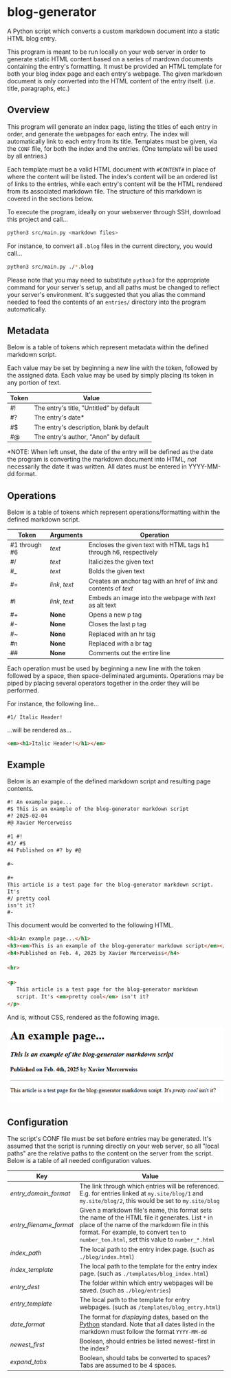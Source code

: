  # blog-generator
 A Python script which converts a custom markdown document into a static HTML blog entry.

 This program is meant to be run locally on your web server in order to generate static
 HTML content based on a series of mardown documents containing the entry's formatting.
 It must be provided an HTML template for both your blog index page and each entry's 
 webpage. The given markdown document is only converted into the HTML content of the
 entry itself. (i.e. title, paragraphs, etc.)

 ## Overview
 This program will generate an index page, listing the titles of each entry in order,
 and generate the webpages for each entry. The index will automatically link to each entry
 from its title. Templates must be given, via the `CONF` file, for both the index and
 the entries. (One template will be used by all entries.)

 Each template must be a valid HTML document with `#CONTENT#` in place of where the content
 will be listed. The index's content will be an ordered list of links to the entries,
 while each entry's content will be the HTML rendered from its associated markdown 
 file. The structure of this markdown is covered in the sections below.

 To execute the program, ideally on your webserver through SSH, download this project and call...
 ```bash
 python3 src/main.py <markdown files>
 ```

 For instance, to convert all `.blog` files in the current directory, you would call...
 ```bash
 python3 src/main.py ./*.blog
 ```

 Please note that you may need to substitute `python3` for the appropriate command for your
 server's setup, and all paths must be changed to reflect your server's environment. It's 
 suggested that you alias the command needed to feed the contents of an `entries/` directory 
 into the program automatically.

 ## Metadata
 Below is a table of tokens which represent metadata within the defined markdown script.

 Each value may be set by beginning a new line with the token, followed by the assigned data.
 Each value may be used by simply placing its token in any portion of text.

| Token | Value |
| - | - |
| #! | The entry's title, "Untitled" by default |
| #? | The entry's date* |
| #$ | The entry's description, blank by default |
| #@ | The entry's author, "Anon" by default |

*NOTE: When left unset, the date of the entry will be defined as the date the program
is converting the markdown document into HTML, _not_ necessarily the date it was written.
All dates must be entered in YYYY-MM-dd format.

## Operations
Below is a table of tokens which represent operations/formatting within the defined 
markdown script.

| Token | Arguments | Operation |
| - | - | - |
| #1 through #6 | _text_ | Encloses the given text with HTML tags h1 through h6, respectively |
| #/ | _text_ | Italicizes the given text |
| #_ | _text_ | Bolds the given text |
| #= | _link_, _text_ | Creates an anchor tag with an href of _link_ and contents of _text_ |
| #I | _link_, _text_ | Embeds an image into the webpage with _text_ as alt text |
| #+ | __None__ | Opens a new p tag |
| #- | __None__ | Closes the last p tag | 
| #~ | __None__ | Replaced with an hr tag |
| #n | __None__ | Replaced with a br tag |
| ## | __None__ | Comments out the entire line |

Each operation must be used by beginning a new line with the token followed by a space,
then space-deliminated arguments. Operations may be piped by placing several operators
together in the order they will be performed.

For instance, the following line...
```
#1/ Italic Header!
```

...will be rendered as...
```html
<em><h1>Italic Header!</h1></em>
```

## Example
Below is an example of the defined markdown script and resulting page contents.

```
#! An example page...
#$ This is an example of the blog-generator markdown script
#? 2025-02-04
#@ Xavier Mercerweiss

#1 #!
#3/ #$
#4 Published on #? by #@

#~

#+
This article is a test page for the blog-generator markdown script. It's
#/ pretty cool
isn't it?
#-
```

This document would be converted to the following HTML.

```html
<h1>An example page...</h1>
<h3><em>This is an example of the blog-generator markdown script</em></hr>
<h4>Published on Feb. 4, 2025 by Xavier Mercerweiss</h4>

<hr>

<p>
   This article is a test page for the blog-generator markdown
   script. It's <em>pretty cool</em> isn't it?
</p>
```

And is, without CSS, rendered as the following image.

![image](media/rendered.png)

## Configuration
The script's CONF file must be set before entries may be generated. It's assumed that the script
is running directly on your web server, so all "local paths" are the relative paths to the content
on the server from the script. Below is a table of all needed configuration values.

| Key | Value |
| - | - |
| _entry_domain_format_ | The link through which entries will be referenced. E.g. for entries linked at `my.site/blog/1` and `my.site/blog/2`, this would be set to `my.site/blog`|
| _entry_filename_format_ | Given a markdown file's name, this format sets the name of the HTML file it generates. List `*` in place of the name of the markdown file in this format. For example, to convert `ten` to `number_ten.html`, set this value to `number_*.html`|
| _index_path_ | The local path to the entry index page. (such as `./blog/index.html`) |
| _index_template_ | The local path to the template for the entry index page. (such as `./templates/blog_index.html`) |
| _entry_dest_ | The folder within which entry webpages will be saved. (such as `./blog/entries`) |
| _entry_template_ | The local path to the template for entry webpages. (such as `/templates/blog_entry.html`)
| _date_format_ | The format for _displaying_ dates, based on the [Python](https://strftime.org/) standard. Note that all dates listed in the markdown must follow the format `YYYY-MM-dd` |
| _newest_first_ | Boolean, should entries be listed newest-first in the index? |
| _expand_tabs_ | Boolean, should tabs be converted to spaces? Tabs are assumed to be 4 spaces. |